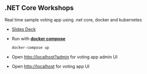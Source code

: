 ## .NET Core Workshops

Real time sample voting app using .net core, docker and kubernetes

* [Slides Deck](https://docs.google.com/presentation/d/e/2PACX-1vSAVNi0ugfcoN8E9LgRiDCcH6qUFmDW-hT9paiI-ODjlhcSwv6WAizsS2VC8ZXFEFYpbWjkVxa6M6IW/pub)

* Run with [**docker compose**](https://www.docker.com/products/docker) 
  
  ```bash
  docker-compose up
  ```
    
* Open <http://localhost?admin> for voting app admin UI
  
* Open <http://localhost> for voting app UI